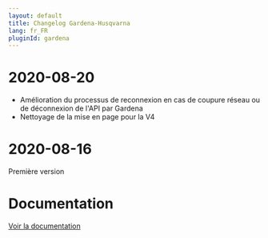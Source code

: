 ```yaml
---
layout: default
title: Changelog Gardena-Husqvarna
lang: fr_FR
pluginId: gardena
---
```


# 2020-08-20

- Amélioration du processus de reconnexion en cas de coupure réseau ou de déconnexion de l'API par Gardena
- Nettoyage de la mise en page pour la V4

# 2020-08-16

Première version

# Documentation

[Voir la documentation]({{site.baseurl}}/{{page.pluginId}}/{{page.lang}})
